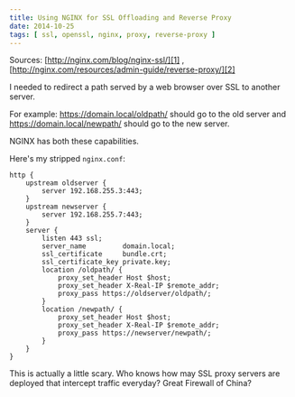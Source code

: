 ```yaml
---
title: Using NGINX for SSL Offloading and Reverse Proxy
date: 2014-10-25
tags: [ ssl, openssl, nginx, proxy, reverse-proxy ]
---
```


Sources: [http://nginx.com/blog/nginx-ssl/][1] , [http://nginx.com/resources/admin-guide/reverse-proxy/][2]

[1]: http://nginx.com/blog/nginx-ssl/
[2]: http://nginx.com/resources/admin-guide/reverse-proxy/

I needed to redirect a path served by a web browser over SSL to another server.

For example: https://domain.local/oldpath/ should go to the old server and https://domain.local/newpath/ should go to the new server.

NGINX has both these capabilities.

Here's my stripped `nginx.conf`:

```
http {
    upstream oldserver {
        server 192.168.255.3:443;
    }
    upstream newserver {
        server 192.168.255.7:443;
    }
    server {
        listen 443 ssl;
        server_name         domain.local;
        ssl_certificate     bundle.crt;
        ssl_certificate_key private.key;
        location /oldpath/ {
            proxy_set_header Host $host;
            proxy_set_header X-Real-IP $remote_addr;
            proxy_pass https://oldserver/oldpath/;
        }
        location /newpath/ {
            proxy_set_header Host $host;
            proxy_set_header X-Real-IP $remote_addr;
            proxy_pass https://newserver/newpath/;
        }
    }
}
```

This is actually a little scary. Who knows how may SSL proxy servers are deployed that intercept traffic everyday? Great Firewall of China?
